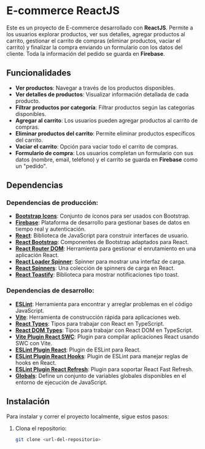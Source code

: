 # E-commerce ReactJS

Este es un proyecto de E-commerce desarrollado con **ReactJS**. Permite a los usuarios explorar productos, ver sus detalles, agregar productos al carrito, gestionar el carrito de compras (eliminar productos, vaciar el carrito) y finalizar la compra enviando un formulario con los datos del cliente. Toda la información del pedido se guarda en **Firebase**.

## Funcionalidades

- **Ver productos**: Navegar a través de los productos disponibles.
- **Ver detalles de productos**: Visualizar información detallada de cada producto.
- **Filtrar productos por categoría**: Filtrar productos según las categorías disponibles.
- **Agregar al carrito**: Los usuarios pueden agregar productos al carrito de compras.
- **Eliminar productos del carrito**: Permite eliminar productos específicos del carrito.
- **Vaciar el carrito**: Opción para vaciar todo el carrito de compras.
- **Formulario de compra**: Los usuarios completan un formulario con sus datos (nombre, email, teléfono) y el carrito se guarda en **Firebase** como un "pedido".

## Dependencias

### Dependencias de producción:
- **[Bootstrap Icons](https://icons.getbootstrap.com/)**: Conjunto de íconos para ser usados con Bootstrap.
- **[Firebase](https://firebase.google.com/docs/web/setup)**: Plataforma de desarrollo para gestionar bases de datos en tiempo real y autenticación.
- **[React](https://reactjs.org/docs/getting-started.html)**: Biblioteca de JavaScript para construir interfaces de usuario.
- **[React Bootstrap](https://react-bootstrap.github.io/)**: Componentes de Bootstrap adaptados para React.
- **[React Router DOM](https://reactrouter.com/en/main)**: Herramienta para gestionar el enrutamiento en una aplicación React.
- **[React Loader Spinner](https://github.com/mhnpd/react-loader-spinner)**: Spinner para mostrar una interfaz de carga.
- **[React Spinners](https://www.reactspinners.com/)**: Una colección de spinners de carga en React.
- **[React Toastify](https://fkhadra.github.io/react-toastify/)**: Biblioteca para mostrar notificaciones tipo toast.

### Dependencias de desarrollo:
- **[ESLint](https://eslint.org/)**: Herramienta para encontrar y arreglar problemas en el código JavaScript.
- **[Vite](https://vitejs.dev/)**: Herramienta de construcción rápida para aplicaciones web.
- **[React Types](https://www.npmjs.com/package/@types/react)**: Tipos para trabajar con React en TypeScript.
- **[React DOM Types](https://www.npmjs.com/package/@types/react-dom)**: Tipos para trabajar con React DOM en TypeScript.
- **[Vite Plugin React SWC](https://vitejs.dev/plugins/)**: Plugin para compilar aplicaciones React usando SWC con Vite.
- **[ESLint Plugin React](https://github.com/jsx-eslint/eslint-plugin-react)**: Plugin de ESLint para React.
- **[ESLint Plugin React Hooks](https://github.com/facebook/react/tree/main/packages/eslint-plugin-react-hooks)**: Plugin de ESLint para manejar reglas de hooks en React.
- **[ESLint Plugin React Refresh](https://github.com/facebook/react/tree/main/packages/eslint-plugin-react-refresh)**: Plugin para soportar React Fast Refresh.
- **[Globals](https://www.npmjs.com/package/globals)**: Define un conjunto de variables globales disponibles en el entorno de ejecución de JavaScript.

## Instalación

Para instalar y correr el proyecto localmente, sigue estos pasos:

1. Clona el repositorio:
   ```bash
   git clone <url-del-repositorio>
